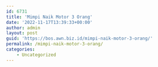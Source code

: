 ```yaml
---
id: 6731
title: 'Mimpi Naik Motor 3 Orang'
date: '2022-11-17T13:39:33+00:00'
author: admin
layout: post
guid: 'https://bos.awn.biz.id/mimpi-naik-motor-3-orang/'
permalink: /mimpi-naik-motor-3-orang/
categories:
    - Uncategorized
---
```


